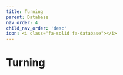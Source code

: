 ```yaml
---
title: Turning
parent: Database
nav_order: 4
child_nav_order: 'desc'
icon: <i class="fa-solid fa-database"></i>
---
```

# Turning